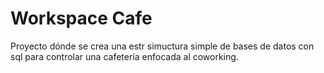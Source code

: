 # Workspace Cafe

Proyecto dónde se crea una estr simuctura simple de bases de datos con sql para controlar una cafetería enfocada al coworking. 